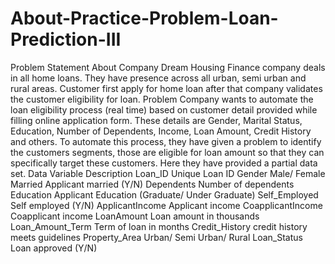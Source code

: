 # About-Practice-Problem-Loan-Prediction-III
Problem Statement
About Company
Dream Housing Finance company deals in all home loans. They have presence across all urban, semi urban and rural areas. Customer first apply for home loan after that company validates the customer eligibility for loan.
Problem
Company wants to automate the loan eligibility process (real time) based on customer detail provided while filling online application form. These details are Gender, Marital Status, Education, Number of Dependents, Income, Loan Amount, Credit History and others. To automate this process, they have given a problem to identify the customers segments, those are eligible for loan amount so that they can specifically target these customers. Here they have provided a partial data set.
Data
Variable
Description
Loan_ID
Unique Loan ID
Gender
Male/ Female
Married
Applicant married (Y/N)
Dependents
Number of dependents
Education
Applicant Education (Graduate/ Under Graduate)
Self_Employed
Self employed (Y/N)
ApplicantIncome
Applicant income
CoapplicantIncome
Coapplicant income
LoanAmount
Loan amount in thousands
Loan_Amount_Term
Term of loan in months
Credit_History
credit history meets guidelines
Property_Area
Urban/ Semi Urban/ Rural
Loan_Status
Loan approved (Y/N)
 
